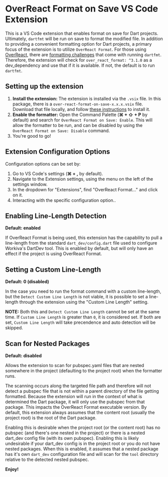 # OverReact Format on Save VS Code Extension
This is a VS Code extension that enables format on save for Dart projects. Ultimately, `dartfmt` will be run on save to format the modified file. In addition to providing a convenient formatting option for Dart projects, a primary focus of the extension is to utilize `OverReact Format`. For those using [OverReact](https://github.com/Workiva/over_react), there are [formatting challenges](https://github.com/Workiva/over_react#component-formatting) that come with running `dartfmt`. Therefore, the extension will check for `over_react_format: ^3.1.0` as a dev_dependency and use that if it is available. If not, the default is to run `dartfmt`.

## Setting up the extension
1. __Install the extension:__ The extension is installed via the `.vsix` file. In this package, there is a `over-react-format-on-save-x.x.x.vsix` file. Download that file locally, and follow [these instructions](https://code.visualstudio.com/api/working-with-extensions/publishing-extension#packaging-extensions) to install it.
1. __Enable the formatter:__ Open the Command Palette (__&#8984; + &#8679; + P__ by default) and search for `OverReact Format on Save: Enable`. This will allow the formatter to be run, and can be disabled by using the `OverReact Format on Save: Disable` command.
1. You're good to go!

## Extension Configuration Options
Configuration options can be set by:
1. Go to VS Code's settings (__&#8984; + ,__ by default).
1. Navigate to the Extension settings, using the menu on the left of the settings window.
1. In the dropdown for "Extensions", find "OverReact Format..." and click on it.
1. Interacting with the specific configuration option..

## Enabling Line-Length Detection
__Default: enabled__

If OverReact Format is being used, this extension has the capability to pull a line-length from the standard `dart_dev/config.dart` file used to configure Workiva's DartDev tool. This is enabled by default, but will only have an effect if the project is using OverReact Format.

## Setting a Custom Line-Length
__Default: 0 (disabled)__

In the case you need to run the format command with a custom line-length, but the `Detect Custom Line Length` is not viable, it is possible to set a line-length through the extension using the "Custom Line Length" setting.

__NOTE:__ Both this and `Detect Custom Line Length` cannot be set at the same time. If `Custom Line Length` is greater than `0`, it is considered set. If both are set, `Custom Line Length` will take precendence and auto detection will be skipped. 

## Scan for Nested Packages
__Default: disabled__

Allows the extension to scan for pubspec.yaml files that are nested somewhere in the project (defaulting to the project root) when the formatter runs.

The scanning occurs along the targeted file path and therefore will not detect a pubspec file that is not within a parent directory of the file getting formatted. Because the extension will run in the context of what is determined the Dart package, it will only use the pubspec from that package. This impacts the OverReact Format executable version. By default, this extension always assumes that the content root (usually the project root) is the root of the Dart package.

Enabling this is desirable when the project root (or the content root) has no pubspec (and there's one nested in the project) or there is a nested dart_dev config file (with its own pubspec). Enabling this is likely undesirable if your dart_dev config is in the project root or you do not have nested packages. When this is enabled, it assumes that a nested package has it's own `dart_dev` configuration file and will scan for the `tool` directory relative to the detected nested pubspec.

**Enjoy!**
